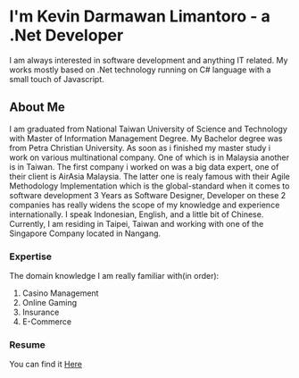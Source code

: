 # I'm Kevin Darmawan Limantoro - a .Net Developer

I am always interested in software development and anything IT related. My works mostly based on 
.Net technology running on C# language with a small touch of Javascript.

## About Me
I am graduated from National Taiwan University of Science and Technology with Master of Information Management Degree. My Bachelor degree was from Petra Christian University. As soon as i finished my master study i work on various multinational company. One of which is in Malaysia another is in Taiwan. The first company i worked on was a big data expert, one of their client is AirAsia Malaysia. The latter one is realy famous with their Agile Methodology Implementation which is the global-standard when it comes to software development 3 Years as Software Designer, Developer on these 2 companies has really widens the scope of my knowledge and experience 
internationally. I speak Indonesian, English, and a little bit of Chinese. Currently, I am residing in Taipei, Taiwan and working with one of the Singapore Company located in Nangang.

### Expertise
The domain knowledge I am really familiar with(in order):
1. Casino Management
2. Online Gaming
3. Insurance 
4. E-Commerce

### Resume
You can find it [Here](https://www.dropbox.com/s/kqkfv9mociceaup/Resume%20Kevin.pdf?dl=0)
